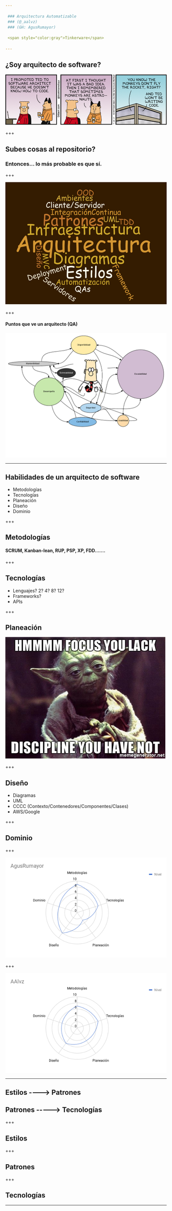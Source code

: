 ```yaml
---

 ### Arquitectura Automatizable
 ### (@_aalvz)
 ### (GH: AgusRumayor)

 <span style="color:gray">Tinkerware</span>

---
```


## ¿Soy arquitecto de software?
![dilbert](assets/dilbert_sw_arq.gif)

+++

## Subes cosas al repositorio?
### Entonces... lo más probable es que sí.

+++

![cloud](assets/arq_cloud.png)

+++

#### Puntos que ve un arquitecto (QA)
![QAs](assets/QAs.png)

---

## Habilidades de un arquitecto de software

* Metodologías
* Tecnologías
* Planeación
* Diseño
* Dominio

+++

## Metodologías
#### SCRUM, Kanban-lean, RUP, PSP, XP, FDD.......


+++

## Tecnologías
* Lenguajes? 2? 4? 8? 12?
* Frameworks?
* APIs

+++

## Planeación
![yoda](assets/yoda.jpg)

+++

## Diseño
* Diagramas
* UML
* CCCC (Contexto/Contenedores/Componentes/Clases)
* AWS/Google

+++

## Dominio

+++

![AgusRumayor](assets/chart_AgusRumayor.png)

+++

![AAlvz](assets/chartAalvz.png)

---

## Estilos ----> Patrones
## Patrones -----> Tecnologías

+++

## Estilos

+++

## Patrones

+++

## Tecnologías

---


